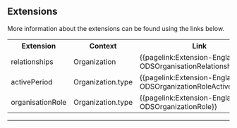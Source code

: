 ## Extensions

More information about the extensions can be found using the links below.

<table class="assets">
<tr>
<th width="20%">Extension</th>
<th width="20%">Context</th>
<th width="30%">Link</th>
<th width="30%">Comment</th>
</tr>
<tr>
<td>relationships</td>
<td>Organization</td>
<td>{{pagelink:Extension-England-ODSOrganisationRelationships}}</td>
<td></td>
</tr>
<tr>
<td>activePeriod</td>
<td>Organization.type</td>
<td>{{pagelink:Extension-England-ODSOrganizationRoleActivePeriod}}</td>
<td></td>
</tr>
<tr>
<td>organisationRole</td>
<td>Organization.type</td>
<td>{{pagelink:Extension-England-ODSOrganizationRole}}</td>
<td></td>
</tr>
</table>

---
